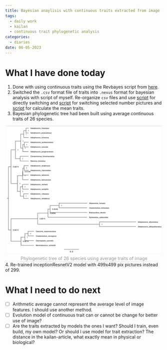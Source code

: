 ```yaml
---
title: Bayesian anaylisis with continuous traits extracted from image
tags:
  - daily work
  - kailan
  - continuous trait phylogenetic analysis
categories:
  - diaries
date: 06-05-2023
---
```

# What I have done today

1. Done with using continuous traits using the Revbayes script from [here](https://datadryad.org/stash/dataset/doi:10.5061/dryad.40b70).
2. Switched the `.csv` format file of traits into `.nexus` format for bayesian analysis with script of myself. Re-organize `csv` files and use [script](c2n) for directly switching and [script](c2n_s) for switching selected number pictures and [script](c2n_culculate_mean) for calculate the mean traits.
3. Bayesian phylogenetic tree had been built using average continuous traits of 26 species.

<div align=center>
<img src="/Pictures/mean.png" width="500" />
<br>
    <div style="color:orange; border-bottom: 1px solid #d9d9d9;
    display: inline-block;
    color: #999;
    padding: 2px;">
      Phylogenetic tree of 26 species using average traits of image
</div>
</div>
4. Re-trained inceptionResnetV2 model with 499x499 pix pictures instead of 299.

# What I need to do next
- [ ] Arithmetic average cannot represent the average level of image features. I should use another method.
- [ ]  Evolution model of continuous trait can or cannot be change for better use of image?
- [ ] Are the traits extracted by models the ones I want? Should I train, even build, my own model? Or should I use model for trait extraction? The distance in the kailan-article, what exactly mean in physical or biological?